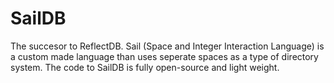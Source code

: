 # SailDB
The succesor to ReflectDB. Sail (Space and Integer Interaction Language) is a custom made language than uses seperate spaces as a type of directory system. The code to SailDB is fully open-source and light weight.
